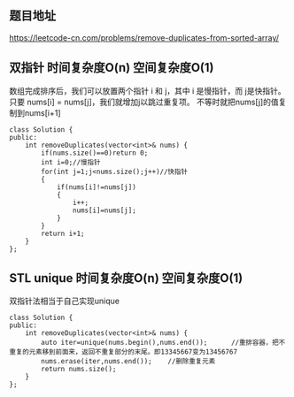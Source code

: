 ## 题目地址
https://leetcode-cn.com/problems/remove-duplicates-from-sorted-array/

## 双指针 时间复杂度O(n) 空间复杂度O(1)
数组完成排序后，我们可以放置两个指针 i 和 j，其中 i 是慢指针，而 j是快指针。只要 nums[i] = nums[j]，我们就增加j以跳过重复项。
不等时就把nums[j]的值复制到nums[i+1]

```
class Solution {
public:
    int removeDuplicates(vector<int>& nums) {
        if(nums.size()==0)return 0;
        int i=0;//慢指针
        for(int j=1;j<nums.size();j++)//快指针
        {
            if(nums[i]!=nums[j])
            {
                i++;
                nums[i]=nums[j];
            }
        }
        return i+1;
    }
};
```

## STL unique 时间复杂度O(n) 空间复杂度O(1)

双指针法相当于自己实现unique

```
class Solution {
public:
    int removeDuplicates(vector<int>& nums) {
        auto iter=unique(nums.begin(),nums.end());      //重排容器，把不重复的元素移到前面来，返回不重复部分的末尾。即13345667变为13456767
        nums.erase(iter,nums.end());    //删除重复元素
        return nums.size();     
    }
};
```
